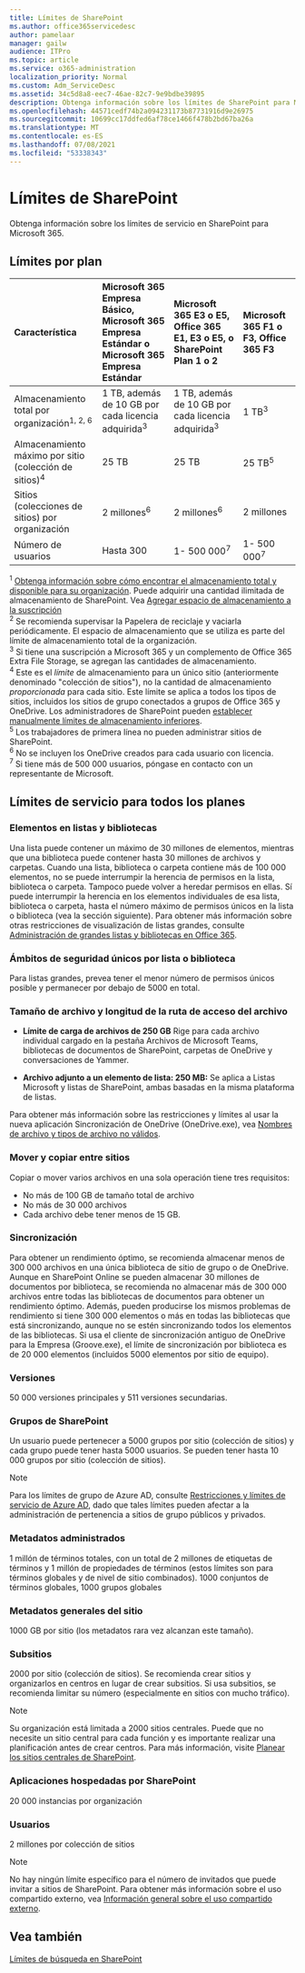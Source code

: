 ```yaml
---
title: Límites de SharePoint
ms.author: office365servicedesc
author: pamelaar
manager: gailw
audience: ITPro
ms.topic: article
ms.service: o365-administration
localization_priority: Normal
ms.custom: Adm_ServiceDesc
ms.assetid: 34c5d8a8-eec7-46ae-82c7-9e9bdbe39895
description: Obtenga información sobre los límites de SharePoint para Microsoft 365 y planes independientes.
ms.openlocfilehash: 44571cedf74b2a094231173b87731916d9e26975
ms.sourcegitcommit: 10699cc17ddfed6af78ce1466f478b2bd67ba26a
ms.translationtype: MT
ms.contentlocale: es-ES
ms.lasthandoff: 07/08/2021
ms.locfileid: "53338343"
---
```

# <a name="sharepoint-limits"></a>Límites de SharePoint

Obtenga información sobre los límites de servicio en SharePoint para Microsoft 365.
  
## <a name="limits-by-plan"></a>Límites por plan 

| Característica | Microsoft 365 Empresa Básico, Microsoft 365 Empresa Estándar o Microsoft 365 Empresa Estándar | Microsoft 365 E3 o E5, Office 365 E1, E3 o E5, o SharePoint Plan 1 o 2 | Microsoft 365 F1 o F3, Office 365 F3 |
|:-----|:-----|:-----|:-----|
|Almacenamiento total por organización<sup>1, 2, 6</sup> <br/> |1 TB, además de 10 GB por cada licencia adquirida<sup>3</sup>  <br/> |1 TB, además de 10 GB por cada licencia adquirida<sup>3</sup> <br/> |1 TB<sup>3</sup> <br/> |
|Almacenamiento máximo por sitio (colección de sitios)<sup>4</sup><br/> |25 TB <br/> |25 TB <br/> |25 TB<sup>5</sup> <br/> |
|Sitios (colecciones de sitios) por organización  <br/> |2 millones<sup>6</sup> <br/> |2 millones<sup>6</sup> <br/> |2 millones<br/> |
|Número de usuarios  <br/> |Hasta 300  <br/> |1- 500 000<sup>7</sup> <br/> |1- 500 000<sup>7</sup> <br/> |
   
<sup>1</sup> [Obtenga información sobre cómo encontrar el almacenamiento total y disponible para su organización](/sharepoint/manage-site-collection-storage-limits). Puede adquirir una cantidad ilimitada de almacenamiento de SharePoint. Vea [Agregar espacio de almacenamiento a la suscripción](/office365/admin/subscriptions-and-billing/add-storage-space) 
<br/><sup>2</sup> Se recomienda supervisar la Papelera de reciclaje y vaciarla periódicamente. El espacio de almacenamiento que se utiliza es parte del límite de almacenamiento total de la organización. 
<br/> <sup>3</sup> Si tiene una suscripción a Microsoft 365 y un complemento de Office 365 Extra File Storage, se agregan las cantidades de almacenamiento. 
<br/> <sup>4</sup> Este es el *límite* de almacenamiento para un único sitio (anteriormente denominado "colección de sitios"), no la cantidad de almacenamiento *proporcionada* para cada sitio. Este límite se aplica a todos los tipos de sitios, incluidos los sitios de grupo conectados a grupos de Office 365 y OneDrive. Los administradores de SharePoint pueden [establecer manualmente límites de almacenamiento inferiores](/sharepoint/manage-site-collection-storage-limits#manage-individual-site-storage-limits). 
<br/> <sup>5</sup> Los trabajadores de primera línea no pueden administrar sitios de SharePoint. 
<br/> <sup>6</sup> No se incluyen los OneDrive creados para cada usuario con licencia. 
<br/> <sup>7</sup> Si tiene más de 500 000 usuarios, póngase en contacto con un representante de Microsoft. 
  
## <a name="service-limits-for-all-plans"></a>Límites de servicio para todos los planes

### <a name="items-in-lists-and-libraries"></a>Elementos en listas y bibliotecas

Una lista puede contener un máximo de 30 millones de elementos, mientras que una biblioteca puede contener hasta 30 millones de archivos y carpetas. Cuando una lista, biblioteca o carpeta contiene más de 100 000 elementos, no se puede interrumpir la herencia de permisos en la lista, biblioteca o carpeta. Tampoco puede volver a heredar permisos en ellas. Sí puede interrumpir la herencia en los elementos individuales de esa lista, biblioteca o carpeta, hasta el número máximo de permisos únicos en la lista o biblioteca (vea la sección siguiente). Para obtener más información sobre otras restricciones de visualización de listas grandes, consulte [Administración de grandes listas y bibliotecas en Office 365](https://support.office.com/article/b4038448-ec0e-49b7-b853-679d3d8fb784).

### <a name="unique-security-scopes-per-list-or-library"></a>Ámbitos de seguridad únicos por lista o biblioteca

Para listas grandes, prevea tener el menor número de permisos únicos posible y permanecer por debajo de 5000 en total.

### <a name="file-size-and-file-path-length"></a>Tamaño de archivo y longitud de la ruta de acceso del archivo

- **Límite de carga de archivos de 250 GB** Rige para cada archivo individual cargado en la pestaña Archivos de Microsoft Teams, bibliotecas de documentos de SharePoint, carpetas de OneDrive y conversaciones de Yammer.

- **Archivo adjunto a un elemento de lista: 250 MB:** Se aplica a Listas Microsoft y listas de SharePoint, ambas basadas en la misma plataforma de listas.

Para obtener más información sobre las restricciones y límites al usar la nueva aplicación Sincronización de OneDrive (OneDrive.exe), vea [Nombres de archivo y tipos de archivo no válidos](https://support.office.com/article/64883a5d-228e-48f5-b3d2-eb39e07630fa).

### <a name="moving-and-copying-across-sites"></a>Mover y copiar entre sitios

Copiar o mover varios archivos en una sola operación tiene tres requisitos:

- No más de 100 GB de tamaño total de archivo
- No más de 30 000 archivos
- Cada archivo debe tener menos de 15 GB.

### <a name="sync"></a>Sincronización

Para obtener un rendimiento óptimo, se recomienda almacenar menos de 300 000 archivos en una única biblioteca de sitio de grupo o de OneDrive. Aunque en SharePoint Online se pueden almacenar 30 millones de documentos por biblioteca, se recomienda no almacenar más de 300 000 archivos entre todas las bibliotecas de documentos para obtener un rendimiento óptimo. Además, pueden producirse los mismos problemas de rendimiento si tiene 300 000 elementos o más en todas las bibliotecas que está sincronizando, aunque no se estén sincronizando todos los elementos de las bibliotecas. Si usa el cliente de sincronización antiguo de OneDrive para la Empresa (Groove.exe), el límite de sincronización por biblioteca es de 20 000 elementos (incluidos 5000 elementos por sitio de equipo).

### <a name="versions"></a>Versiones

50 000 versiones principales y 511 versiones secundarias.

### <a name="sharepoint-groups"></a>Grupos de SharePoint

Un usuario puede pertenecer a 5000 grupos por sitio (colección de sitios) y cada grupo puede tener hasta 5000 usuarios. Se pueden tener hasta 10 000 grupos por sitio (colección de sitios).

> [!NOTE]
> Para los límites de grupo de Azure AD, consulte [Restricciones y límites de servicio de Azure AD](/azure/active-directory/users-groups-roles/directory-service-limits-restrictions), dado que tales límites pueden afectar a la administración de pertenencia a sitios de grupo públicos y privados.

### <a name="managed-metadata"></a>Metadatos administrados

1 millón de términos totales, con un total de 2 millones de etiquetas de términos y 1 millón de propiedades de términos (estos límites son para términos globales y de nivel de sitio combinados). 1000 conjuntos de términos globales, 1000 grupos globales

### <a name="overall-site-metadata"></a>Metadatos generales del sitio

1000 GB por sitio (los metadatos rara vez alcanzan este tamaño).

### <a name="subsites"></a>Subsitios

2000 por sitio (colección de sitios). Se recomienda crear sitios y organizarlos en centros en lugar de crear subsitios. Si usa subsitios, se recomienda limitar su número (especialmente en sitios con mucho tráfico).

> [!NOTE]
> Su organización está limitada a 2000 sitios centrales. Puede que no necesite un sitio central para cada función y es importante realizar una planificación antes de crear centros. Para más información, visite [Planear los sitios centrales de SharePoint](/sharepoint/planning-hub-sites).

### <a name="sharepoint-hosted-applications"></a>Aplicaciones hospedadas por SharePoint

20 000 instancias por organización

### <a name="users"></a>Usuarios

2 millones por colección de sitios

> [!NOTE]
> No hay ningún límite específico para el número de invitados que puede invitar a sitios de SharePoint. Para obtener más información sobre el uso compartido externo, vea [Información general sobre el uso compartido externo](/sharepoint/external-sharing-overview).

## <a name="see-also"></a>Vea también

[Límites de búsqueda en SharePoint](/sharepoint/search-limits)